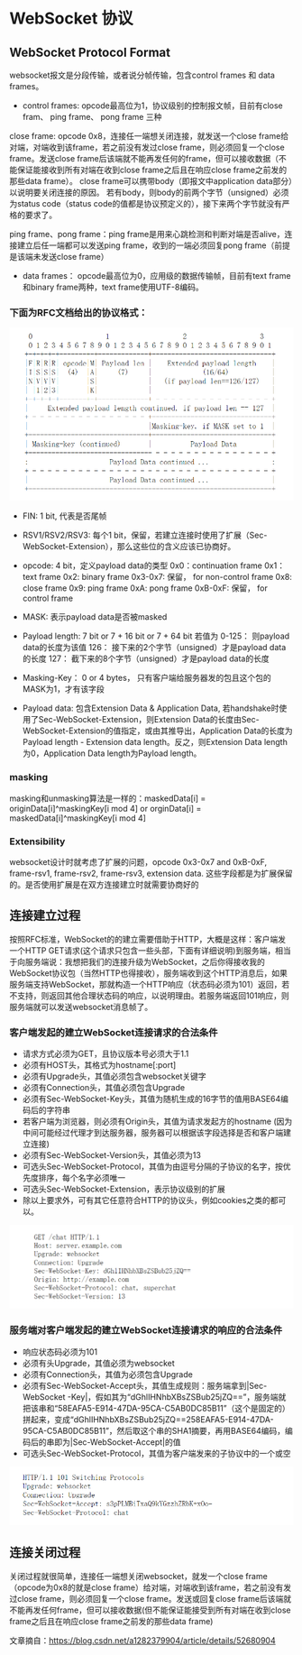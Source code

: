# WebSocket 协议

## WebSocket Protocol Format

websocket报文是分段传输，或者说分帧传输，包含control frames 和 data frames。

- control frames: opcode最高位为1，协议级别的控制报文帧，目前有close fram、 ping frame、 pong frame 三种

close frame: opcode 0x8，连接任一端想关闭连接，就发送一个close frame给对端，对端收到该frame，若之前没有发过close frame，则必须回复一个close frame。发送close frame后该端就不能再发任何的frame，但可以接收数据（不能保证能接收到所有对端在收到close frame之后且在响应close frame之前发的那些data frame）。 close frame可以携带body（即报文中application data部分）以说明要关闭连接的原因。 若有body，则body的前两个字节（unsigned）必须为status code（status code的值都是协议预定义的），接下来两个字节就没有严格的要求了。

ping frame、pong frame：ping frame是用来心跳检测和判断对端是否alive，连接建立后任一端都可以发送ping frame，收到的一端必须回复pong frame（前提是该端未发送close frame）

- data frames：
opcode最高位为0，应用级的数据传输帧，目前有text frame和binary frame两种，text frame使用UTF-8编码。

### 下面为RFC文档给出的协议格式：
![协议格式](pic/websocket_protocol.png)

- FIN: 1 bit, 代表是否尾帧

- RSV1/RSV2/RSV3: 每个1 bit，保留，若建立连接时使用了扩展（Sec-WebSocket-Extension），那么这些位的含义应该已协商好。

- opcode: 4 bit，定义payload data的类型
0x0：continuation frame
0x1：text frame
0x2: binary frame
0x3-0x7: 保留， for non-control frame
0x8: close frame
0x9: ping frame
0xA: pong frame
0xB-0xF: 保留， for control frame

- MASK: 表示payload data是否被masked

- Payload length: 7 bit or 7 + 16 bit or 7 + 64 bit 若值为
0-125： 则payload data的长度为该值
126： 接下来的2个字节（unsigned）才是payload data的长度
127： 截下来的8个字节（unsigned）才是payload data的长度

- Masking-Key： 0 or 4 bytes， 只有客户端给服务器发的包且这个包的MASK为1，才有该字段

- Payload data: 包含Extension Data & Application Data, 若handshake时使用了Sec-WebSocket-Extension，则Extension Data的长度由Sec-WebSocket-Extension的值指定，或由其推导出，Application Data的长度为Payload length - Extension data length。反之，则Extension Data length为0，Application Data length为Payload length。

### masking

masking和unmasking算法是一样的：maskedData[i] = originData[i]^maskingKey[i mod 4] or orginData[i] = maskedData[i]^maskingKey[i mod 4]

### Extensibility

websocket设计时就考虑了扩展的问题，opcode 0x3-0x7 and 0xB-0xF, frame-rsv1, frame-rsv2, frame-rsv3, extension data. 这些字段都是为扩展保留的。是否使用扩展是在双方连接建立时就需要协商好的

## 连接建立过程

按照RFC标准，WebSocket的的建立需要借助于HTTP，大概是这样：客户端发一个HTTP GET请求(这个请求只包含一些头部，下面有详细说明)到服务端，相当于向服务端说：我想把我们的连接升级为WebSocket，之后你得接收我的WebSocket协议包（当然HTTP也得接收），服务端收到这个HTTP消息后，如果服务端支持WebSocket，那就构造一个HTTP响应（状态码必须为101）返回，若不支持，则返回其他合理状态码的响应，以说明理由。若服务端返回101响应，则服务端就可以发送websocket消息帧了。

### 客户端发起的建立WebSocket连接请求的合法条件

- 请求方式必须为GET，且协议版本号必须大于1.1
- 必须有HOST头，其格式为hostname[:port]
- 必须有Upgrade头，其值必须包含websocket关键字
- 必须有Connection头，其值必须包含Upgrade
- 必须有Sec-WebSocket-Key头，其值为随机生成的16字节的值用BASE64编码后的字符串
- 若客户端为浏览器，则必须有Origin头，其值为请求发起方的hostname (因为中间可能经过代理才到达服务器，服务器可以根据该字段选择是否和客户端建立连接)
- 必须有Sec-WebSocket-Version头，其值必须为13
- 可选头Sec-WebSocket-Protocol，其值为由逗号分隔的子协议的名字，按优先度排序，每个名字必须唯一
- 可选头Sec-WebSocket-Extension，表示协议级别的扩展
- 除以上要求外，可有其它任意符合HTTP的协议头，例如cookies之类的都可以。

![请求样例](pic/protocol_request.png)

### 服务端对客户端发起的建立WebSocket连接请求的响应的合法条件

- 响应状态码必须为101
- 必须有头Upgrade，其值必须为websocket
- 必须有Connection头，其值为必须包含Upgrade
- 必须有Sec-WebSocket-Accept头，其值生成规则：服务端拿到|Sec-WebSocket -Key|，假如其为“dGhlIHNhbXBsZSBub25jZQ==”，服务端就把该串和“58EAFA5-E914-47DA-95CA-C5AB0DC85B11”（这个是固定的）拼起来，变成“dGhlIHNhbXBsZSBub25jZQ==258EAFA5-E914-47DA-95CA-C5AB0DC85B11”，然后取这个串的SHA1摘要，再用BASE64编码，编码后的串即为|Sec-WebSocket-Accept|的值
- 可选头Sec-WebSocket-Protocol，其值为客户端发来的子协议中的一个或空

![响应样例](pic/protocol_respone.png)

## 连接关闭过程
关闭过程就很简单，连接任一端想关闭websocket，就发一个close frame（opcode为0x8的就是close frame）给对端，对端收到该frame，若之前没有发过close frame，则必须回复一个close frame。发送或回复close frame后该端就不能再发任何frame，但可以接收数据(但不能保证能接受到所有对端在收到close frame之后且在响应close frame之前发的那些data frame)

文章摘自：https://blog.csdn.net/a1282379904/article/details/52680904
